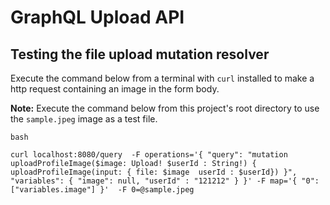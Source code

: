 # GraphQL Upload API


## Testing the file upload mutation resolver
Execute the command below from a terminal with `curl` installed to make a http request containing an image in the form body.

**Note:** Execute the command below from this project's root directory to use the `sample.jpeg` image as a test file.


```
bash 

curl localhost:8080/query  -F operations='{ "query": "mutation uploadProfileImage($image: Upload! $userId : String!) { uploadProfileImage(input: { file: $image  userId : $userId}) }", "variables": { "image": null, "userId" : "121212" } }' -F map='{ "0": ["variables.image"] }'  -F 0=@sample.jpeg

```